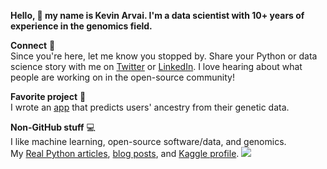 **Hello, :wave: my name is Kevin Arvai. I'm a data scientist with 10+ years of experience in the genomics field.**

**Connect** :handshake:  
Since you're here, let me know you stopped by. Share your Python or data science story with me on [Twitter](https://twitter.com/arvkevi) or [LinkedIn](https://www.linkedin.com/in/kevinarvai/). I love hearing about what people are working on in the open-source community!

**Favorite project** :dna:  
I wrote an [app](https://github.com/arvkevi/ezancestry) that predicts users' ancestry from their genetic data.

**Non-GitHub stuff** :computer:  
I like machine learning, open-source software/data, and genomics.  
My [Real Python articles](https://realpython.com/team/karvai/), [blog posts](https://medium.com/@arvkevi), and [Kaggle profile](https://www.kaggle.com/kevinarvai).
![](https://hit.yhype.me/github/profile?user_id=9151717)
